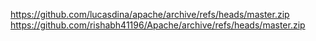 https://github.com/lucasdina/apache/archive/refs/heads/master.zip
https://github.com/rishabh41196/Apache/archive/refs/heads/master.zip

